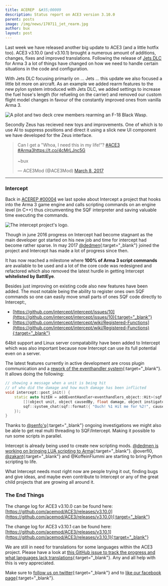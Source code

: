 ```yaml
---
title: ACEREP  &#35;00009
description: Status report on ACE3 version 3.10.0
parent: posts
image: /img/news/170711_jet_rearm.jpg
author: bux
layout: post
---
```


Last week we have released another big update to ACE3 (and a little hotfix too). ACE3 v3.10.0 (and v3.10.1) brought a numerous amount of additions, changes, fixes and improved translations. Following the release of [Jets DLC](https://arma3.com/dlc/jets) for Arma 3 a lot of things have changed on how we need to handle certain situations in the code and configuration.

<!--more-->

With Jets DLC focusing primarily on ... Jets ... this update we also focused a little bit more on aircraft. As an example we added rearm features to the new pylon system introduced with Jets DLC, we added settings to increase the fuel hose's length (for refueling on the carrier) and removed our custom flight model changes in favour of the constantly improved ones from vanilla Arma 3.

<div class="row">
    <div class="small-12 columns">
        <img src="{{site.baseUrl}}/img/news/170711_jet_rearm.jpg" alt="A pilot and two deck crew members rearming an F-18 Black Wasp."/>
    </div>
</div>

Secondly Zeus has recieved new toys and improvements. One of which is to use AI to suppress positions and direct it using a slick new UI component we have developed for the Zeus interface.

<blockquote class="twitter-tweet" data-lang="en"><p lang="en" dir="ltr">Can I get a "Whoa, I need this in my life!"? <a href="https://twitter.com/hashtag/ACE3?src=hash">#ACE3</a> <a href="https://twitter.com/hashtag/Arma3?src=hash">#Arma3</a><a href="https://t.co/4cMrLJnc5G">https://t.co/4cMrLJnc5G</a><br><br>~bux</p>&mdash; ACE3Mod (@ACE3Mod) <a href="https://twitter.com/ACE3Mod/status/839572557938503680">March 8, 2017</a></blockquote>
<script async src="//platform.twitter.com/widgets.js" charset="utf-8"></script>

<hr>

### Intercept

Back in [ACEREP #00004]({{site.baseUrl}}/2016/03/02/ace3-version350.html) we last spoke about Intercept a project that hooks into the Arma 3 game engine and calls scripting commands on an engine level (in C++) thus circumventing the SQF interpreter and saving valuable time executing the commands.

<div class="row">
    <div class="small-4 columns">
        <img src="{{site.baseUrl}}/img/news/170711_logo-intercept.png" alt="The intercept project's logo."/>
    </div>
</div>

Though in june 2016 progress on Intercept had become stagnant as the main developer got started on his new job and time for intercept had become rather sparse. In may 2017 [@dedmen](https://github.com/dedmen){:target="_blank"} joined the project and Intercept has made a lot of progress since then.

It has now reached a milestone where **100% of Arma 3 script commands** are available to be used and a lot of the core code was redesigned and refactored which also removed the latest hurdle in getting Intercept **whitelisted by BattlEye**.

Besides just improving on existing code also new features have been added. The most notable being the ability to register ones own SQF commands so one can easily move small parts of ones SQF code directly to Intercept:,

* [https://github.com/intercept/intercept/issues/10](https://github.com/intercept/intercept/issues/10){:target="_blank"}
* [https://github.com/intercept/intercept/wiki/Registered-Functions](https://github.com/intercept/intercept/wiki/Registered-Functions){:target="_blank"}

64bit support and Linux server compatability have been added to Intercept which was also important because now Intercept can use its full potential even on a server.

The latest features currently in active development are cross plugin communication and a [rework of the eventhandler system](https://github.com/intercept/intercept/issues/3){:target="_blank"}. It allows doing the following:

```cpp
// showing a message when a unit is being hit
// of who did the damage and how much damage has been inflicted
void intercept::post_init() {
    static auto hitEH = addEventHandler<eventhandlers_object::Hit>(sqf::player(),
        [](object unit, object causedBy, float damage, object instigator) {
        sqf::system_chat(sqf::format({ "Ouch! %1 Hit me for %2!", causedBy, damage }));
    });
}
```

Thanks to [@senfo's](https://github.com/RZSenfo){:target="_blank"} ongoing investigations we might also be able to get real multi threading to SQF/Intercept. Making it possible to run some scripts in parallel.

Intercept is already being used to create new scripting mods. [@dedmen is working on bringing LUA scripting to Arma](https://www.reddit.com/r/arma/comments/6dy7vg/lua_scripting_in_arma/){:target="_blank"}.
@overfl0, [@zakant](https://github.com/zakant){:target="_blank"} and @KoffeinFlummi are starting to bring Python scripting to life.

What Intercept needs most right now are people trying it out, finding bugs and give ideas, and maybe even contribute to Intercept or any of the great child projects that are growing all around it.

### The End Things
The change log for ACE3 v3.10.0 can be found here: [https://github.com/acemod/ACE3/releases/v3.10.0](https://github.com/acemod/ACE3/releases/v3.10.0){:target="_blank"}

The change log for ACE3 v3.10.1 can be found here: [https://github.com/acemod/ACE3/releases/v3.10.1](https://github.com/acemod/ACE3/releases/v3.10.1){:target="_blank"}

We are still in need for translations for some languages within the ACE3 project. Please have a look at [this GitHub issue to track the progress and what languages lack translations](https://github.com/acemod/ACE3/issues/367){:target="_blank"}. Any and all help with this is very appreciated.

Make sure to [follow us on twitter](https://twitter.com/intent/follow?screen_name=ace3mod&tw_p=followbutton){:target="_blank"} and to [like our facebook page](https://www.facebook.com/ACE3Mod/){:target="_blank"}.
